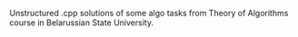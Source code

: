 Unstructured .cpp solutions of some algo tasks from Theory of Algorithms course in Belarussian State University.
